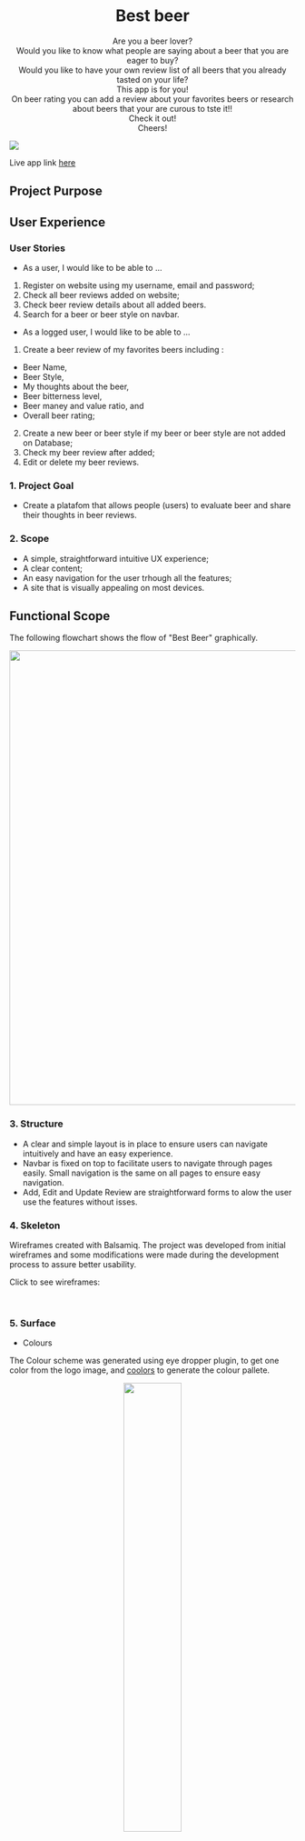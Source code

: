 <h1 align=center> Best beer</h1>

<p align=center>Are you a beer lover?<br/> Would you like to know what people are saying about a beer that you are eager to buy? <br/>
 Would you like to have your own review list of all beers that you already tasted on your life?<br/> This app is for you! <br/>
On beer rating you can add a review about your favorites beers or research about beers that your are curous to tste it!! <br/>
Check it out! <br/>
Cheers! 

 <br>
 </p>

<img src="media/readme/bestbeer_mockup.jpg">

Live app link [here](https://bestbeer-app.herokuapp.com)

 ## Project Purpose



## User Experience

### User Stories

+ As a user, I would like to be able to …

1. Register on website using my username, email and password;
2. Check all beer reviews added on website;
3. Check beer review details about all added beers.
4. Search for a beer or beer style on navbar.

+ As a logged user, I would like to be able to …

1. Create a beer review of my favorites beers including :
 + Beer Name,
 + Beer Style,
 + My thoughts about the beer,
 + Beer bitterness level,
 + Beer maney and value ratio, and
 + Overall beer rating;
2. Create a new beer or beer style if my beer or beer style are not added on Database;
3. Check my beer review after added;
4. Edit or delete my beer reviews. 

### 1. Project Goal

   + Create a platafom that allows people (users) to evaluate beer and share their thoughts in beer reviews. 


### 2. Scope

 * A simple, straightforward intuitive UX experience;
 * A clear content; 
 * An easy navigation for the user trhough all the features;
 * A site that is visually appealing on most devices.

## Functional Scope 

The following flowchart shows the flow of "Best Beer" graphically.

<p align="center" width="100%">
<img width= "800" src="media/readme/bestbeer_flowchart.jpg">
</p>

### 3. Structure

* A clear and simple layout is in place to ensure users can navigate intuitively and have an easy experience.
* Navbar is fixed on top to facilitate users to navigate through pages easily. Small navigation is the same on all pages to ensure easy navigation.
* Add, Edit and Update Review are straightforward forms to alow the user use the features without isses.


### 4. Skeleton

Wireframes created with Balsamiq. The project was developed from initial wireframes and some modifications were made during the development process to assure better usability. 

Click to see wireframes:

[]() <br>


### 5. Surface

* Colours

The Colour scheme was generated using eye dropper plugin, to get one color from the logo image, and [coolors](https://coolors.co/) to generate the colour pallete.

<p align="center" width="100%">
  <img width="45%" src="media/readme/color_pallete.jpg">
</p>


* Font Selection
 
Two complimentary fonts were chosen with [Google Fonts](https://fonts.google.com/) to be used across the whole of the website.

The chosen fonts were Lobster for headings, and navbar and Open Sans for lists, buttons and paragraphs.
<p align="center" width="100%">
  <img width="33%" src="media/readme/fonts.png">
</p>


## Existing Features

### Navbar 

1. Fixed Navbar allow the user easy access to all pages. 

   1.1 Login and  Register User buttons present on navbar if the user is not logged. 

<p align="center" width="100%">
  <img width="90%" src="media/readme/features/navbar_logedout.jpg">
</p>

   1.2 Logout and Rate your beer buttons are present if the user is logged. 

<p align="center" width="100%">
  <img width="90%" src="media/readme/features/navbar loggedin.jpg">
</p>

   1.3 Beer reviews and search beer by name and style are present to all users (logged or not).

   1.4 User can search their prefered beer by name or style on navbar. 

   i. Beer style has a dropdown menu with all styles registered;

   ii. On Beer name seach, the user can add just few letters to find their prefered beer. 

<p align="center" width="100%">
  <img width="90%" src="media/readme/features/navbar_search.jpg">
</p>

   iii. If there no review for searched beer or style, user is informed about it. 

   iv. If any review is found on Database, user is redirect to a page with all reviews for that style or beer name. (Details about it on Beer style and Beer reviews page)

 
2. Colapsed navbar on smaller devices to wrap in all options and assure better navbar design.

<p align="center" width="100%">
  <img width="33%" src="media/readme/features/collapsed_navbar.jpg"></p>

### Beer review page 

1. On this page user can access beer reviews available on the website ordered by decrescing publication date. 

<p align="center" width="100%">
  <img width="90%" src="media/readme/features/beer_reviews.jpg"></p>

2. Each review card contains beer name, style, image, preview of beer review (full available on beer detail page), bitterness and money-value level, beer rating, author and publication date. 

* The entire card is a link to beer details page.

<p align="center" width="100%">
  <img height="50%" src="media/readme/features/beer_card.jpg"></p>

### Beer detail page 

1. On this page user can access the entire content for beer review. 
<p align="center" width="100%">
  <img width="90%" src="media/readme/features/review_detail.jpg"></p>

   1.1 If the reviews on this page was made for the user accessing it, two buttons became available:
   
<p align="center" width="100%">
  <img height="90%" src="media/readme/features/review_detail_buttons.jpg"></p>

     i. Edit Review (highlited on green)
     ii. Delete Review (highlited on red)

### Update Review Page 

1. On this page a logged user can change a review made by them. All fields are already populated, allowing the user to see which information they would like to change. 
2. The back buttton redirect user to the previous page wiithout changes on review. 

<p align="center" width="100%">
  <img width="90%" src="media/readme/features/update_review.jpg"></p>

+ Constrains : The beer rate stars are not populated on this version. This issue will be correct on a future version of the website. 

### Delete Review Page 

1. If user click to delete a review, they will be redirect to a delete page to confirm the deletion or cancel it. 

<p align="center" width="100%">
  <img width="90%" src=""></p>

### Beer Style and Beer Categories Pages 

1. After searcher a beer by its style on navbar, the user is redirect to this page where they can find all reviews related to the search. 

    1.1 Beer Style search example:
 <p align="center" width="100%">
  <img width="90%"  src="media/readme/features/style_page.jpg">
</p>
    1.2 Beer search example: 
 <p align="center" width="100%">
  <img height="90%" src="media/readme/features/beer_page.jpg">
</p>

2. If no review is available, a message will be in place to inform it and suggest a first review. 

 <p align="center" width="100%">
  <img width="50%" src="media/readme/features/no-reviews-container.jpg">
</p>

## Future Features

I would like to ...

1. Add a infinite carroussel to present beer reviews on reviews list webpage;
2. Create a placeholder image database to be added on post if user doesn't add a beer image on their review;
3. Add a beer style json database on Beer style form;
4. Add a beer json database on Beer Form; 
5. Include icon rating for bitterness and money value field. 
6. Include Brewery Name on beer review.


## Languages Used

Python 3.0

## Frameworks, Libraries & Programs Used

Balsamiq: Balsamiq was used to create the wireframes during the design process.
Favicon generator: Used to create favicon used on the website.
Font Awesome: Font Awesome was used on all pages to add icons for aesthetic and UX purposes.
Grammarly: Used to correct any spell mistakes on readme and app text.
Git: Git was used for version control by utilizing the Gitpod terminal to commit to Git and Push to GitHub.
GitHub: GitHub is used to store the project's code after being pushed from Git.
Google Fonts: Google fonts used to add fonts for aesthetic and UX purposes.
Django: 

## Testing and Code validation 

All testing and code validation details are described in a separate file called TESTING.md and can be found [here]().

## Project Bugs and Solutions:

| Bugs              | Solutions |
| ---               | --------- |
| Database inconsistency during unittests|Restart all project adding two different databases (development and production) in order to  make possible to run tests successfully.
| Update Review Unittest failed when tried to change a review | Debug Update review class models and change save function resolved the problem. 
| Navbar dropdown opening behing site divs | Add z-index to navbar resolved the problem. 
| Register feature were not showing the error when it hapenned | Debug Reiste function and remove else statment to redirect user to the same page when it happens. After delete this part of function, everything worked fine. 

## Deployment 

This app is deployed using Heroku.

<details>
<summary>Heroku Deployment steps </summary>
 
 1. Ensure all dependencies are listed on requirements.txt. 
 
 Write on python terminal ` pip3 freeze > requirements.txt` and a list with all requirements will be created to be read by Heroku. 
 
 2. Setting up your Heroku

    2.1 Go to Heroku website (https://www.heroku.com/). 
    2.2 Login to Heroku and go to Create App.
    
    <img src="media/readme/deployment/heroku_login.png">
    
    <img src="media/readme/deployment/heroku_login2.png">
    
    2.3 Click in New and Create a new app
    
    <img src="media/readme/deployment/heroku_newapp.png">
    
    2.4 Choose a name and set your location
    
    <img src="media/readme/deployment/heroku_createnewapp.png">

    2.5. Navigate to Resources tab 

    <img src="media/readme/deployment/heroku_resoursces_tab.png">

    2.6. Click on Resources and Seach for Heroku Postgres and select it on the list.
    
    <img src="media/readme/deployment/heroku-postgres.png">
    
    2.7. Navigate to the deploy tab
    
    <img src="media/readme/deployment/heroku_dashboard_deploy.png">
    
    2.8. Click in Connect to Github and search for 'nandabritto' GitHub account and 'search_your_brand' repository
    
    <img src="media/readme/deployment/heroku_github_deploy.png">
    
    2.9.  Navigate to the settings tab
    
    <img src="media/readme/deployment/heroku_dashboard_settings.png">
    
    2.10.  Click on Config Vars, and add your Cloudinary, Database URL (from herku-postgres) and Secret key.    
    <img src="media/readme/deployment/heroku_vars_settings.png">
    
 

3. Deployment on Heroku

    3.1.  Navigate to the Deploy tab.
    
    <img src="media/readme/deployment/heroku_dashboard_deploy.png">
    
    3.2.  Choose main branch to deploy and enable automatic deployment to build Heroku everytime any changes are pushed on the repository.
    
    <img src="media/readme/deployment/heroku_automatic_deploys.png">
    
    3.3 Click on manual deploy to build the app.  When complete, click on View to redirect to the live site. 
    
    <img src="media/readme/deployment/heroku_view.png">
</details>

<details>
<summary>Forking the GitHub Repository </summary>

* By forking the GitHub Repository you will be able to make a copy of the original repository on your own GitHub account allowing you to view and/or make changes without affecting the original repository by using the following steps:

    Log in to GitHub and locate the GitHub Repository
    At the top of the Repository (not top of page) just above the "Settings" button on the menu, locate the "Fork" button.
    You should now have a copy of the original repository in your GitHub account.

* Making a Local Clone

    Log in to GitHub and locate the GitHub Repository
    Under the repository name, click "Clone or download".
    To clone the repository using HTTPS, under "Clone with HTTPS", copy the link.
    Open Git Bash
    Change the current working directory to the location where you want the cloned directory to be made.
    Type git clone, and then paste the URL you copied in Step 3.

$ git clone https://github.com/nandabritto/Bestbeer

Press Enter. Your local clone will be created.
</details>


# Credits

### Media

+ All pictures and images used in this project are from [Depositphotos](https://depositphotos.com).

### Work based on other code

[Codemy](https://www.youtube.com/channel/UCFB0dxMudkws1q8w5NJEAmw) - Used as a base to develop several features as: login, registration and beer review form. <br>
[Pyplane](https://www.youtube.com/channel/UCQtHyVB4O4Nwy1ff5qQnyRw) - Star rating tutorial used to develop beer ratin feature. <br>
[Tutorials Point](https://www.tutorialspoint.com/django-handling-multiple-forms-in-single-view) - Used to add different  django forms on same add review page. <br>

### Media 

+ All media used 

# Acknowledgements

+ Stack Overflow is a valuable resource for solving lots of issues.
+ W3schools and Django documentation for general reference.

I would also like to thank:

+ My husband Guilherme for all the support on stressful moments, help to figure out lots of bugs and for reviewing everything.
+ Code institute tutors, for help with several issues and bugs.


